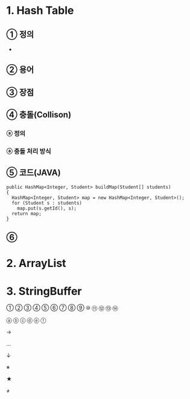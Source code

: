 # 1. Hash Table  
## ① 정의  
- 
## ② 용어  
## ③ 장점  
## ④ 충돌(Collison)  
### ⓐ 정의  
### ⓐ 충돌 처리 방식  
## ⑤ 코드(JAVA)  
~~~
public HashMap<Integer, Student> buildMap(Student[] students)
{
  HashMap<Integer, Student> map = new HashMap<Integer, Student>();
  for (Student s : students) 
    map.put(s.getId(), s);
  return map;
}
~~~  
## ⑥
#
# 2. ArrayList  

#
# 3. StringBuffer  

①
②
③
④
⑤
⑥
⑦
⑧
⑨
⑩
⑪
⑫
⑬
⑭

ⓐ 
ⓑ 
ⓒ 
ⓓ 
ⓔ 
ⓕ 

→

…

↓

※

★

≠
